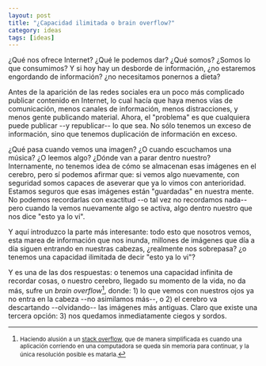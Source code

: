 ```yaml
---
layout: post
title: "¿Capacidad ilimitada o brain overflow?"
category: ideas
tags: [ideas]
---
```


¿Qué nos ofrece Internet? ¿Qué le podemos dar? ¿Qué somos? ¿Somos lo
que consumimos? Y si hoy hay un desborde de información, ¿no estaremos
engordando de información? ¿no necesitamos ponernos a dieta?

Antes de la aparición de las redes sociales era un poco más complicado
publicar contenido en Internet, lo cual hacía que haya menos vías de
comunicación, menos canales de información, menos distracciones, y
menos gente publicando material.  Ahora, el "problema" es que cualquiera
puede publicar --y republicar-- lo que sea. No sólo tenemos un exceso
de información, sino que tenemos duplicación de información en exceso.

¿Qué pasa cuando vemos una imagen? ¿O cuando escuchamos una música? ¿O
leemos algo? ¿Dónde van a parar dentro nuestro?  Internamente, no
tenemos idea de cómo se almacenan esas imágenes en el cerebro, pero sí
podemos afirmar que: si vemos algo nuevamente, con seguridad somos
capaces de aseverar que ya lo vimos con anterioridad.  Estamos seguros
que esas imágenes están "guardadas" en nuestra mente. No podemos
recordarlas con exactitud --o tal vez no recordamos nada-- pero cuando
la vemos nuevamente algo se activa, algo dentro nuestro que nos dice
"esto ya lo vi".

Y aquí introduzco la parte más interesante: todo esto que nosotros
vemos, esta marea de información que nos inunda, millones de imágenes
que día a día siguen entrando en nuestras cabezas, ¿realmente nos
sobrepasa? ¿o tenemos una capacidad ilimitada de decir "esto ya lo
vi"?

Y es una de las dos respuestas: o tenemos una capacidad infinita de
recordar cosas, o nuestro cerebro, llegado su momento de la vida, no
da más, sufre un *brain overflow*[^1], donde: 1) lo que vemos con
nuestros ojos ya no entra en la cabeza --no asimilamos más--, o 2) el
cerebro va descartando --olvidando-- las imágenes más antiguas.  Claro
que existe una tercera opción: 3) nos quedamos inmediatamente ciegos y
sordos.

[^1]: <small>Haciendo alusión a un [stack overflow](http://en.wikipedia.org/wiki/Stack_overflow), que de manera simplificada es cuando una aplicación corriendo en una computadora se queda sin memoria para continuar, y la única resolución posible es matarla.</small>
